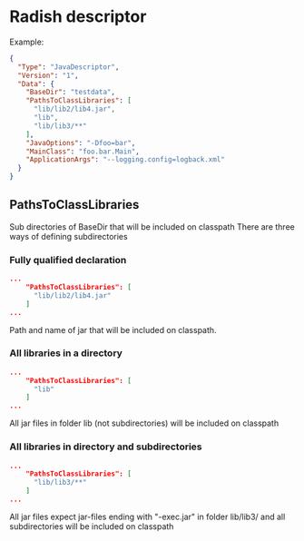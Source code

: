 # Radish descriptor
Example:
```json
{
  "Type": "JavaDescriptor",
  "Version": "1",
  "Data": {
    "BaseDir": "testdata",
    "PathsToClassLibraries": [
      "lib/lib2/lib4.jar",
      "lib",
      "lib/lib3/**"
    ],
    "JavaOptions": "-Dfoo=bar",
    "MainClass": "foo.bar.Main",
    "ApplicationArgs": "--logging.config=logback.xml"
  }
}
```

## PathsToClassLibraries
Sub directories of BaseDir that will be included on classpath
There are three ways of defining subdirectories

### Fully qualified declaration
```json
...
    "PathsToClassLibraries": [
      "lib/lib2/lib4.jar"
    ]
...
```
Path and name of jar that will be included on classpath.

### All libraries in a directory
```json
...
    "PathsToClassLibraries": [
      "lib"
    ]
...
```
All jar files in folder lib (not subdirectories) will be included on classpath

### All libraries in directory and subdirectories
```json
...
    "PathsToClassLibraries": [
      "lib/lib3/**"
    ]
...
```
All jar files expect jar-files ending with "-exec.jar" in folder lib/lib3/ and all subdirectories will be included on classpath
